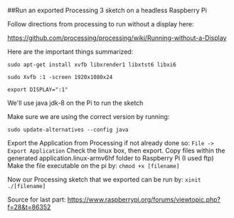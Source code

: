 ##Run an exported Processing 3 sketch on a headless Raspberry Pi

Follow directions from processing to run without a display here:

 https://github.com/processing/processing/wiki/Running-without-a-Display
 
Here are the important things summarized:

`sudo apt-get install xvfb libxrender1 libxtst6 libxi6`

`sudo Xvfb :1 -screen 1920x1080x24`

`export DISPLAY=":1"`

We'll use java jdk-8 on the Pi to run the sketch

Make sure we are using the correct version by running:

`sudo update-alternatives --config java`

Export the Application from Processing if not already done so:
`File -> Export Application`
Check the linux box, then export.
Copy files within the generated application.linux-armv6hf folder to Raspberry Pi (I used ftp)
Make the file executable on the pi by:
`chmod +x [filename]`

Now our Processing sketch that we exported can be run by:
`xinit ./[filename]`

Source for last part: https://www.raspberrypi.org/forums/viewtopic.php?f=28&t=86352

